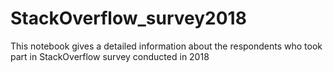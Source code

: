 # StackOverflow_survey2018
This notebook gives a  detailed information about the respondents who took part in StackOverflow survey conducted in 2018
